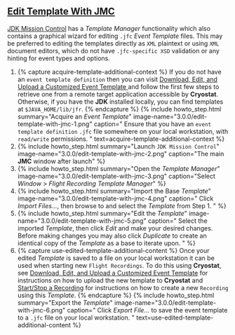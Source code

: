 ## [Edit Template With JMC](#edit-template-with-jmc)
[JDK Mission Control](https://github.com/openjdk/jmc) has a *Template Manager*
functionality which also contains a graphical wizard for editing `.jfc` *Event
Template* files. This may be preferred to editing the templates directly as `XML`
plaintext or using `XML` document editors, which do not have `.jfc-specific XSD`
validation or any hinting for event types and options.

<ol>
  <li>
    {% capture acquire-template-additional-context %}
      If you do not have an <code>event template definition</code> then you can visit
      <a href="{{ page.url }}#download-edit-and-upload-a-customized-event-template">
        Download, Edit, and Upload a Customized Event Template
      </a>
      and follow the first few steps to retrieve one from a remote target
      application accessible by <b>Cryostat</b>. Otherwise, if you have the <b>JDK</b>
      installed locally, you can find templates at
      <code>$JAVA_HOME/lib/jfr</code>.
    {% endcapture %}
    {% include howto_step.html
      summary="Acquire an <i>Event Template</i>"
      image-name="3.0.0/edit-template-with-jmc-1.png"
      caption="
        Ensure that you have an <code>event template definition</code> <code>.jfc</code> file
        somewhere on your local workstation, with <code>read/write</code> permissions.
      "
      text=acquire-template-additional-context
    %}
  </li>
  <li>
    {% include howto_step.html
      summary="Launch <code>JDK Mission Control</code>"
      image-name="3.0.0/edit-template-with-jmc-2.png"
      caption="The main <b>JMC</b> window after launch"
    %}
  </li>
  <li>
    {% include howto_step.html
      summary="Open the <i>Template Manager</i>"
      image-name="3.0.0/edit-template-with-jmc-3.png"
      caption="Select <i>Window</i> > <i>Flight Recording Template Manager</i>"
    %}
  </li>
  <li>
    {% include howto_step.html
      summary="Import the Base <i>Template</i>"
      image-name="3.0.0/edit-template-with-jmc-4.png"
      caption="
        Click <i>Import Files...</i>, then browse to and select the
        <i>Template</i> from Step 1.
      "
    %}
  </li>
  <li>
    {% include howto_step.html
      summary="Edit the <i>Template</i>"
      image-name="3.0.0/edit-template-with-jmc-5.png"
      caption="
        Select the imported <i>Template</i>, then click <i>Edit</i> and make your
        desired changes. Before making changes you may also click
        <i>Duplicate</i> to create an identical copy of the <i>Template</i> as a base
        to iterate upon.
      "
    %}
  </li>
  <li>
    {% capture use-edited-template-additional-content %}
      Once your edited <i>Template</i> is saved to a file on your local workstation
      it can be used when starting new <code>Flight Recordings</code>. To do this using
      <b>Cryostat</b>, see
      <a href="{{ page.url }}#download-edit-and-upload-a-customized-event-template">Download, Edit, and Upload a Customized Event Template</a>
      for instructions on how to upload the new template to <b>Cryostat</b> and
      <a href="{{ page.url }}#startstop-a-recording">Start/Stop a Recording</a>
      for instructions on how to create a new <code>Recording</code> using this <i>Template</i>.
    {% endcapture %}
    {% include howto_step.html
      summary="Export the <i>Template</i>"
      image-name="3.0.0/edit-template-with-jmc-6.png"
      caption="
        Click <i>Export File...</i> to save the event template to a <code>.jfc</code>
        file on your local workstation.
      "
      text=use-edited-template-additional-content
    %}
  </li>
</ol>

